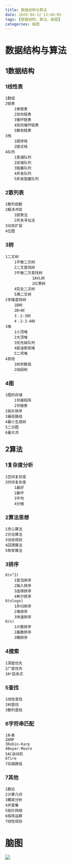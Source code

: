 ```yaml
---
title: 数据结构与算法
date: 2020-04-12 13:40:05
tags: [数据结构，算法，脑图]
categories: 脑图
---
```

# 数据结构与算法

## 1数据结构
  ### 1线性表
    1数组
    2链表
        1单链表
        2双向链表
        3循环链表
        4双向循环链表
        5静态链表
    3栈
        1顺序栈
        2链式栈
    4队列
        1普通队列
        2双端队列
        3阻塞队列
        4并发队列
        5并发阻塞队列
  ### 2散列表
    1散列函数
    2解决冲突
        1链表法
        2开发寻址法
    3动态扩容
    4位图
  ### 3树
    1二叉树
        1平衡二叉树
        2二叉查找树
        3平衡二叉查找树
                1AVL树
                2红黑树
        4完全二叉树
        5满二叉树
    2多路查找树
        1B树
        2B+树
        3：2-3树
        4：2-3-4树
    3堆
        1小顶堆
        2大顶堆
        3优先级队列
        4斐波那契堆
        5二项堆
    4其他
        1树状数组
        2线段树
  ### 4图
    1图的存储
        1邻接矩阵
        2邻接表
    2拓扑排序
    3最短路径
    4最小生成树
    5二分图
    6最大流
## 2算法
  ### 1复杂度分析
    1空间复杂度
    2时间复杂度
        1最好
        2最坏
        3平均
        4分摊
  ### 2算法思想
    1贪心算法
    2分治算法
    3动态规划
    4回溯算法
    5枚举算法
  ### 3排序
    O(n^2)
        1冒泡排序
        2插入排序
        3选择排序
        4希尔排序
    O(nlogn)
        1并归排序
        2堆排序
        3快速排序
    O(n)
        1计数排序
        2基数排序
        3桶排序
  ### 4搜索
    1深度优先
    2广度优先
    3A*启发式
  ### 5查找
    1线性查找
    2树查找
    3散列查找
  ### 6字符串匹配
    1朴素
    2KMP
    3Robin-Karp
    4Boyer-Moore
    5AC自动机
    6Tire
    7后缀数组
  ### 7其他
    1数论
    2计算几何
    3概率分析
    4并查集
    5拓扑网络
    6矩阵运算
    7线性规划

# 脑图
![](数据结构与算法.png)    
    